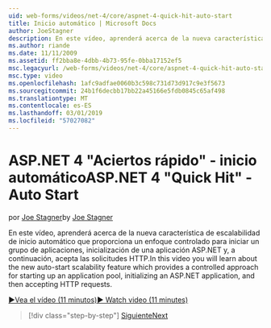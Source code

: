 ```yaml
---
uid: web-forms/videos/net-4/core/aspnet-4-quick-hit-auto-start
title: Inicio automático | Microsoft Docs
author: JoeStagner
description: En este vídeo, aprenderá acerca de la nueva característica de escalabilidad de inicio automático que proporciona un enfoque controlado para iniciar un grupo de aplicaciones, initializ...
ms.author: riande
ms.date: 11/11/2009
ms.assetid: ff2bba8e-4dbb-4b73-95fe-0bba17152ef5
msc.legacyurl: /web-forms/videos/net-4/core/aspnet-4-quick-hit-auto-start
msc.type: video
ms.openlocfilehash: 1afc9adfae0060b3c598c731d73d917c9e3f5673
ms.sourcegitcommit: 24b1f6decbb17bb22a45166e5fdb0845c65af498
ms.translationtype: MT
ms.contentlocale: es-ES
ms.lasthandoff: 03/01/2019
ms.locfileid: "57027082"
---
```

<a name="aspnet-4-quick-hit---auto-start"></a><span data-ttu-id="2f5ea-103">ASP.NET 4 "Aciertos rápido" - inicio automático</span><span class="sxs-lookup"><span data-stu-id="2f5ea-103">ASP.NET 4 "Quick Hit" - Auto Start</span></span>
====================
<span data-ttu-id="2f5ea-104">por [Joe Stagner](https://github.com/JoeStagner)</span><span class="sxs-lookup"><span data-stu-id="2f5ea-104">by [Joe Stagner](https://github.com/JoeStagner)</span></span>

<span data-ttu-id="2f5ea-105">En este vídeo, aprenderá acerca de la nueva característica de escalabilidad de inicio automático que proporciona un enfoque controlado para iniciar un grupo de aplicaciones, inicialización de una aplicación ASP.NET y, a continuación, acepta las solicitudes HTTP.</span><span class="sxs-lookup"><span data-stu-id="2f5ea-105">In this video you will learn about the new auto-start scalability feature which provides a controlled approach for starting up an application pool, initializing an ASP.NET application, and then accepting HTTP requests.</span></span> 

[<span data-ttu-id="2f5ea-106">&#9654;Vea el vídeo (11 minutos)</span><span class="sxs-lookup"><span data-stu-id="2f5ea-106">&#9654; Watch video (11 minutes)</span></span>](https://channel9.msdn.com/Blogs/ASP-NET-Site-Videos/aspnet-4-quick-hit-auto-start)

> [!div class="step-by-step"]
> [<span data-ttu-id="2f5ea-107">Siguiente</span><span class="sxs-lookup"><span data-stu-id="2f5ea-107">Next</span></span>](aspnet-4-quick-hit-clean-webconfig-files.md)
